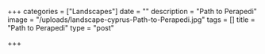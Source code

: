 +++
categories = ["Landscapes"]
date = ""
description = "Path to Perapedi"
image = "/uploads/landscape-cyprus-Path-to-Perapedi.jpg"
tags = []
title = "Path to Perapedi"
type = "post"

+++

